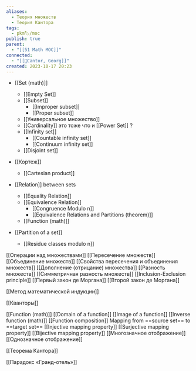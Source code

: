 ```yaml
---
aliases:
  - Теория множеств
  - Теория Кантора
tags:
  - pkm🏷/moc
publish: true
parent:
  - "[[51 Math MOC]]"
connected:
  - "[[👤Cantor, Georg]]"
created: 2023-10-17 20:23
---
```

- [[Set (math)]]
	- [[Empty Set]]
	- [[Subset]]
		- [[Improper subset]]
		- [[Proper subset]]
	- [[Универсальное множество]]
	- [[Cardinality]]  это тоже что и  [[Power Set]] ?
	- [[Infinity set]]
		- [[Countable infinity set]]
		- [[Continuum infinity set]]
	- [[Disjoint set]]
- [[Кортеж]]
	- [[Cartesian product]]
- [[Relation]] between sets
	- [[Equality Relation]]
	- [[Equivalence Relation]]
		- [[Congruence Modulo n]]
		- [[Equivalence Relations and Partitions (theorem)]]
	- [[Function (math)]]


- [[Partition of a set]]
	- [[Residue classes modulo n]]


[[Операции над множествами]]
	[[Пересечение множеств]]
	[[Объединение множеств]]
	[[Свойства пересечения и объединения множеств]]
	[[Дополнение (отрицание) множества]]
	[[Разность множеств]]
	[[Симметричная разность множеств]]
[[Inclusion-Exclusion principle]]
[[Первый закон де Моргана]]
[[Второй закон де Моргана]]


[[Метод математической индукции]]

[[Кванторы]]


[[Function (math)]]
	[[Domain of a function]]
	[[Image of a function]]
	[[Inverse function (math)]]
	[[Function composition]]
Mapping from ==source set== to ==target set==
	[[Injective mapping property]]
	[[Surjective mapping property]]
	[[Bijective mapping property]]
	[[Многозначное отображение]]
	[[Однозначное отображение]]





[[Теорема Кантора]]

[[Парадокс «Гранд-отель»]]